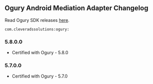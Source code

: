 ## Ogury Android Mediation Adapter Changelog
Read Ogury SDK releases [here](https://ogury-ltd.gitbook.io/release-notes/android/ogury-sdk).
```
com.cleveradssolutions:ogury:
```

### 5.8.0.0
- Certified with Ogury - 5.8.0

### 5.7.0.0
- Certified with Ogury - 5.7.0

### 
